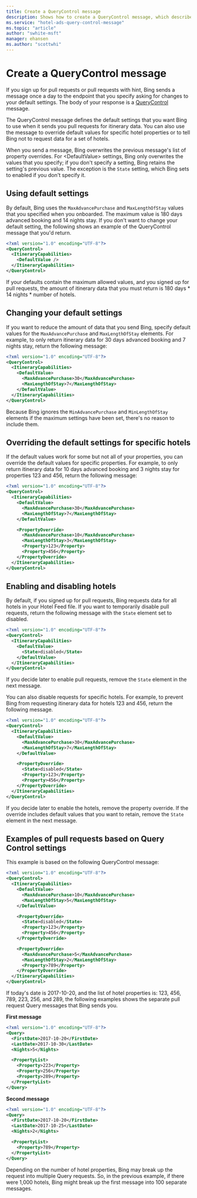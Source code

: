```yaml
---
title: Create a QueryControl message
description: Shows how to create a QueryControl message, which describes the default values and overrides for Query messages. 
ms.service: "hotel-ads-query-control-message"
ms.topic: "article"
author: "swhite-msft"
manager: ehansen
ms.author: "scottwhi"
---
```


# Create a QueryControl message

If you sign up for pull requests or pull requests with hint, Bing sends a message once a day to the endpoint that you specify asking for changes to your default settings. The body of your response is a [QueryControl](../query-control-message/reference.md) message. 

The QueryControl message defines the default settings that you want Bing to use when it sends you pull requests for itinerary data. You can also use the message to override default values for specific hotel properties or to tell Bing not to request data for a set of hotels.

When you send a message, Bing overwrites the previous message's list of property overrides. For \<DefaultValue\> settings, Bing only overwrites the values that you specify; if you don't specify a setting, Bing retains the setting's previous value. The exception is the `State` setting, which Bing sets to enabled if you don't specify it.

## Using default settings

By default, Bing uses the `MaxAdvancePurchase` and `MaxLengthOfStay` values that you specified when you onboarded. The maximum value is 180 days advanced booking and 14 nights stay. If you don't want to change your default setting, the following shows an example of the QueryControl message that you'd return.

```xml
<?xml version="1.0" encoding="UTF-8"?>
<QueryControl>
  <ItineraryCapabilities>
    <DefaultValue />
  </ItineraryCapabilities>
</QueryControl>
```

If your defaults contain the maximum allowed values, and you signed up for pull requests, the amount of itinerary data that you must return is 180 days \* 14 nights \* number of hotels.  

## Changing your default settings

If you want to reduce the amount of data that you send Bing, specify default values for the `MaxAdvancePurchase` and `MaxLengthOfStay` elements. For example, to only return itinerary data for 30 days advanced booking and 7 nights stay, return the following message:

```xml
<?xml version="1.0" encoding="UTF-8"?>
<QueryControl>
  <ItineraryCapabilities>
    <DefaultValue>
      <MaxAdvancePurchase>30</MaxAdvancePurchase>
      <MaxLengthOfStay>7</MaxLengthOfStay>
    </DefaultValue>
  </ItineraryCapabilities>
</QueryControl>
```

Because Bing ignores the `MinAdvancePurchase` and `MinLengthOfStay` elements if the maximum settings have been set, there's no reason to include them.

## Overriding the default settings for specific hotels

If the default values work for some but not all of your properties, you can override the default values for specific properties. For example, to only return itinerary data for 10 days advanced booking and 3 nights stay for properties 123 and 456, return the following message:

```xml
<?xml version="1.0" encoding="UTF-8"?>
<QueryControl>
  <ItineraryCapabilities>
    <DefaultValue>
      <MaxAdvancePurchase>30</MaxAdvancePurchase>
      <MaxLengthOfStay>7</MaxLengthOfStay>
    </DefaultValue>

    <PropertyOverride>
      <MaxAdvancePurchase>10</MaxAdvancePurchase>
      <MaxLengthOfStay>3</MaxLengthOfStay>
      <Property>123</Property>
      <Property>456</Property>
    </PropertyOverride>
  </ItineraryCapabilities>
</QueryControl>
```

## Enabling and disabling hotels

By default, if you signed up for pull requests, Bing requests data for all hotels in your Hotel Feed file. If you want to temporarily disable pull requests, return the following message with the `State` element set to disabled.

```xml
<?xml version="1.0" encoding="UTF-8"?>
<QueryControl>
  <ItineraryCapabilities>
    <DefaultValue>
      <State>disabled</State>
    </DefaultValue>
  </ItineraryCapabilities>
</QueryControl>
```
If you decide later to enable pull requests, remove the `State` element in the next message.

You can also disable requests for specific hotels. For example, to prevent Bing from requesting itinerary data for hotels 123 and 456, return the following message.

```xml
<?xml version="1.0" encoding="UTF-8"?>
<QueryControl>
  <ItineraryCapabilities>
    <DefaultValue>
      <MaxAdvancePurchase>30</MaxAdvancePurchase>
      <MaxLengthOfStay>7</MaxLengthOfStay>
    </DefaultValue>

    <PropertyOverride>
      <State>disabled</State>
      <Property>123</Property>
      <Property>456</Property>
    </PropertyOverride>
  </ItineraryCapabilities>
</QueryControl>
```

If you decide later to enable the hotels, remove the property override. If the override includes default values that you want to retain, remove the `State` element in the next message.

<a name="pullrequestexample"></a>

## Examples of pull requests based on Query Control settings

This example is based on the following QueryControl message:

```xml
<?xml version="1.0" encoding="UTF-8"?>
<QueryControl>
  <ItineraryCapabilities>
    <DefaultValue>
      <MaxAdvancePurchase>10</MaxAdvancePurchase>
      <MaxLengthOfStay>5</MaxLengthOfStay>
    </DefaultValue>

    <PropertyOverride>
      <State>disabled</State>
      <Property>123</Property>
      <Property>456</Property>
    </PropertyOverride>

    <PropertyOverride>
      <MaxAdvancePurchase>5</MaxAdvancePurchase>
      <MaxLengthOfStay>2</MaxLengthOfStay>
      <Property>789</Property>
    </PropertyOverride>
  </ItineraryCapabilities>
</QueryControl>
```
 
If today's date is 2017-10-20, and the list of hotel properties is: 123, 456, 789, 223, 256, and 289, the following examples shows the separate pull request Query messages that Bing sends you.

**First message**

```xml
<?xml version="1.0" encoding="UTF-8"?>
<Query>
  <FirstDate>2017-10-20</FirstDate>
  <LastDate>2017-10-30</LastDate>
  <Nights>5</Nights>

  <PropertyList>
    <Property>223</Property>
    <Property>256</Property>
    <Property>289</Property>
  </PropertyList>
</Query>
``` 

**Second message**

```xml
<?xml version="1.0" encoding="UTF-8"?>
<Query>
  <FirstDate>2017-10-20</FirstDate>
  <LastDate>2017-10-25</LastDate>
  <Nights>2</Nights>

  <PropertyList>
    <Property>789</Property>
  </PropertyList>
</Query>
``` 

Depending on the number of hotel properties, Bing may break up the request into multiple Query requests. So, in the previous example, if there were 1,000 hotels, Bing might break up the first message into 100 separate messages.
